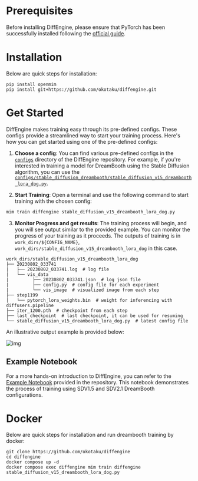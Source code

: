 # Prerequisites

Before installing DiffEngine, please ensure that PyTorch has been successfully installed following the [official guide](https://pytorch.org/get-started/locally/).

# Installation

Below are quick steps for installation:

```
pip install openmim
pip install git+https://github.com/okotaku/diffengine.git
```

# Get Started

DiffEngine makes training easy through its pre-defined configs. These configs provide a streamlined way to start your training process. Here's how you can get started using one of the pre-defined configs:

1. **Choose a config**: You can find various pre-defined configs in the [`configs`](configs/) directory of the DiffEngine repository. For example, if you're interested in training a model for DreamBooth using the Stable Diffusion algorithm, you can use the [`configs/stable_diffusion_dreambooth/stable_diffusion_v15_dreambooth_lora_dog.py`](configs/stable_diffusion_dreambooth/stable_diffusion_v15_dreambooth_lora_dog.py).

2. **Start Training**: Open a terminal and use the following command to start training with the chosen config:

```bash
mim train diffengine stable_diffusion_v15_dreambooth_lora_dog.py
```

3. **Monitor Progress and get results**: The training process will begin, and you will see output similar to the provided example. You can monitor the progress of your training as it proceeds. The outputs of training is in `work_dirs/${CONFIG_NAME}`, `work_dirs/stable_diffusion_v15_dreambooth_lora_dog` in this case.

```
work_dirs/stable_diffusion_v15_dreambooth_lora_dog
├── 20230802_033741
|   ├── 20230802_033741.log  # log file
|   └── vis_data
|         ├── 20230802_033741.json  # log json file
|         ├── config.py  # config file for each experiment
|         └── vis_image  # visualized image from each step
├── step1199
|   └── pytorch_lora_weights.bin  # weight for inferencing with diffusers.pipeline
├── iter_1200.pth  # checkpoint from each step
├── last_checkpoint  # last checkpoint, it can be used for resuming
└── stable_diffusion_v15_dreambooth_lora_dog.py  # latest config file
```

An illustrative output example is provided below:

![img](https://github.com/okotaku/diffengine/assets/24734142/e4576779-e05f-42d0-a709-d6481eea87a9)

## Example Notebook

For a more hands-on introduction to DiffEngine, you can refer to the [Example Notebook](examples/example-dreambooth.ipynb) provided in the repository. This notebook demonstrates the process of training using SDV1.5 and SDV2.1 DreamBooth configurations.

# Docker

Below are quick steps for installation and run dreambooth training by docker:

```
git clone https://github.com/okotaku/diffengine
cd diffengine
docker compose up -d
docker compose exec diffengine mim train diffengine stable_diffusion_v15_dreambooth_lora_dog.py
```
